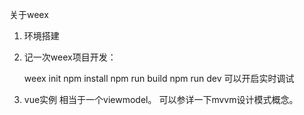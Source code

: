 
关于weex

1. 环境搭建
2. 记一次weex项目开发：

   weex init
   npm install
   npm run build
   npm run dev 可以开启实时调试
   
3. vue实例 相当于一个viewmodel。 可以参详一下mvvm设计模式概念。